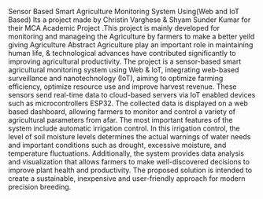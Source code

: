 Sensor  Based Smart Agriculture Monitoring System Using(Web and IoT Based)
Its a project made by Christin Varghese & Shyam Sunder Kumar for their MCA Academic Project .This project is mainly developed for monitoring and manageing the Agriculture by farmers to make a better  yeild giving Agriculture
Abstract
Agriculture play an important role in maintaining human life, & technological advances have 
contributed significantly to improving agricultural productivity. The project is a sensor-based 
smart agricultural monitoring system using Web & IoT, integrating web-based surveillance 
and nanotechnology (IoT), aiming to optimize farming efficiency, optimize resource use and 
improve harvest revenue. These sensors send real-time data to cloud-based servers via IoT
enabled devices such as microcontrollers ESP32. The collected data is displayed on a web
based dashboard, allowing farmers to monitor and control a variety of agricultural parameters 
from afar. The most important features of the system include automatic irrigation control. In 
this irrigation control, the level of soil moisture levels determines the actual warnings of water 
needs and important conditions such as drought, excessive moisture, and temperature 
fluctuations. Additionally, the system provides data analysis and visualization that allows 
farmers to make well-discovered decisions to improve plant health and productivity. The 
proposed solution is intended to create a sustainable, inexpensive and user-friendly approach 
for modern precision breeding.


